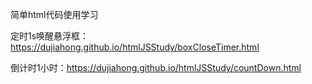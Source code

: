 简单html代码使用学习

定时1s唤醒悬浮框：https://dujiahong.github.io/htmlJSStudy/boxCloseTimer.html

倒计时1小时：https://dujiahong.github.io/htmlJSStudy/countDown.html
